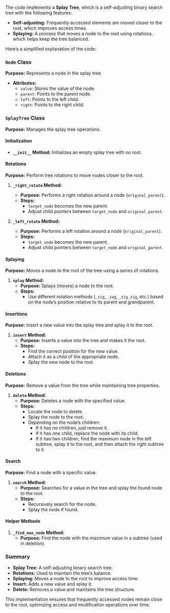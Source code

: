 The code implements a **Splay Tree**, which is a self-adjusting binary search tree with the following features:

- **Self-adjusting:** Frequently accessed elements are moved closer to the root, which improves access times.
- **Splaying:** A process that moves a node to the root using rotations, which helps keep the tree balanced.

Here’s a simplified explanation of the code:

### `Node` Class

**Purpose:** Represents a node in the splay tree.

- **Attributes:**
  - `value`: Stores the value of the node.
  - `parent`: Points to the parent node.
  - `left`: Points to the left child.
  - `right`: Points to the right child.

### `SplayTree` Class

**Purpose:** Manages the splay tree operations.

#### Initialization

- **`__init__` Method:** Initializes an empty splay tree with no root.

#### Rotations

**Purpose:** Perform tree rotations to move nodes closer to the root. 

1. **`_right_rotate` Method:**
   - **Purpose:** Performs a right rotation around a node (`original_parent`).
   - **Steps:**
     - `target_node` becomes the new parent.
     - Adjust child pointers between `target_node` and `original_parent`.

2. **`_left_rotate` Method:**
   - **Purpose:** Performs a left rotation around a node (`original_parent`).
   - **Steps:**
     - `target_node` becomes the new parent.
     - Adjust child pointers between `target_node` and `original_parent`.

#### Splaying

**Purpose:** Moves a node to the root of the tree using a series of rotations.

1. **`splay` Method:**
   - **Purpose:** Splays (moves) a node to the root.
   - **Steps:**
     - Use different rotation methods (`_zig`, `_zag`, `_zig_zig`, etc.) based on the node’s position relative to its parent and grandparent.

#### Insertions

**Purpose:** Insert a new value into the splay tree and splay it to the root.

1. **`insert` Method:**
   - **Purpose:** Inserts a value into the tree and makes it the root.
   - **Steps:**
     - Find the correct position for the new value.
     - Attach it as a child of the appropriate node.
     - Splay the new node to the root.

#### Deletions

**Purpose:** Remove a value from the tree while maintaining tree properties.

1. **`delete` Method:**
   - **Purpose:** Deletes a node with the specified value.
   - **Steps:**
     - Locate the node to delete.
     - Splay the node to the root.
     - Depending on the node’s children:
       - If it has no children, just remove it.
       - If it has one child, replace the node with its child.
       - If it has two children, find the maximum node in the left subtree, splay it to the root, and then attach the right subtree to it.

#### Search

**Purpose:** Find a node with a specific value.

1. **`search` Method:**
   - **Purpose:** Searches for a value in the tree and splay the found node to the root.
   - **Steps:**
     - Recursively search for the node.
     - Splay the node if found.

#### Helper Methods

1. **`_find_max_node` Method:**
   - **Purpose:** Find the node with the maximum value in a subtree (used in deletion).

### Summary

- **Splay Tree:** A self-adjusting binary search tree.
- **Rotations:** Used to maintain the tree’s balance.
- **Splaying:** Moves a node to the root to improve access time.
- **Insert:** Adds a new value and splay it.
- **Delete:** Removes a value and maintains the tree structure.

This implementation ensures that frequently accessed nodes remain close to the root, optimizing access and modification operations over time.
